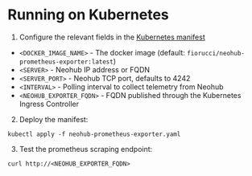 # Running on Kubernetes

1. Configure the relevant fields in the [Kubernetes manifest](/contrib/kubernetes/neohub-prometheus-exporter.yaml)
- `<DOCKER_IMAGE_NAME>` - The docker image (default: `fiorucci/neohub-prometheus-exporter:latest`)
- `<SERVER>` - Neohub IP address or FQDN
- `<SERVER_PORT>` - Neohub TCP port, defaults to 4242
- `<INTERVAL>` - Polling interval to collect telemetry from Neohub
- `<NEOHUB_EXPORTER_FQDN>` - FQDN published through the Kubernetes Ingress Controller

2. Deploy the manifest:

```
kubectl apply -f neohub-prometheus-exporter.yaml
```

3. Test the prometheus scraping endpoint:

```
curl http://<NEOHUB_EXPORTER_FQDN>
```
